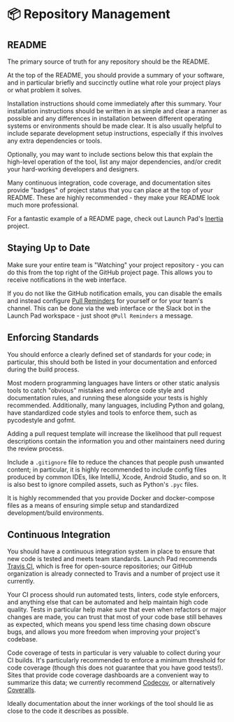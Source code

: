 # 📦 Repository Management

## README

The primary source of truth for any repository should be the README.

At the top of the README, you should provide a summary of your software, and in
particular briefly and succinctly outline what role your project plays or what
problem it solves.

Installation instructions should come immediately after this summary.
Your installation instructions should be written in as simple and clear a manner
as possible and any differences in installation between different operating
systems or environments should be made clear. It is also usually helpful to
include separate development setup instructions, especially if this involves
any extra dependencies or tools.

Optionally, you may want to include sections below this that explain the
high-level operation of the tool, list any major dependencies, and/or credit
your hard-working developers and designers.

Many continuous integration, code coverage, and documentation sites provide
"badges" of project status that you can place at the top of your README.
These are highly recommended - they make your README look much more professional.

For a fantastic example of a README page, check out Launch Pad's
[Inertia](https://github.com/ubclaunchpad/inertia/blob/master/README.md) project.

## Staying Up to Date

Make sure your entire team is "Watching" your project repository - you can do
this from the top right of the GitHub project page. This allows you to receive
notifications in the web interface.

If you do not like the GitHub notification emails, you can disable the emails
and instead configure [Pull Reminders](https://pullreminders.com/) for yourself
or for your team's channel. This can be done via the web interface or the Slack
bot in the Launch Pad workspace - just shoot `@Pull Reminders` a message.

## Enforcing Standards

You should enforce a clearly defined set of standards for your code;
in particular, this should both be listed in your documentation and enforced
during the build process.

Most modern programming languages have linters or other static analysis tools to
catch "obvious" mistakes and enforce code style and documentation rules, and
running these alongside your tests is highly recommended. Additionally, many
languages, including Python and golang, have standardized code styles and tools
to enforce them, such as pycodestyle and gofmt.

Adding a pull request template will increase the likelihood that pull request
descriptions contain the information you and other maintainers need during the
review process.

Include a `.gitignore` file to reduce the chances that people push unwanted
content; in particular, it is highly recommended to include config files
produced by common IDEs, like IntelliJ, Xcode, Android Studio, and so on. It is
also best to ignore compiled assets, such as Python's `.pyc` files.

It is highly recommended that you provide Docker and docker-compose files as a
means of ensuring simple setup and standardized development/build environments.

## Continuous Integration

You should have a continuous integration system in place to ensure that new code
is tested and meets team standards. Launch Pad recommends
[Travis CI](https://travis-ci.org), which is free for open-source repositories;
our GitHub organization is already connected to Travis and a number of project
use it currently.

Your CI process should run automated tests, linters, code style enforcers, and
anything else that can be automated and help maintain high code quality. Tests
in particular help make sure that even when refactors or major changes are made,
you can trust that most of your code base still behaves as expected, which means
you spend less time chasing down obscure bugs, and allows you more freedom when
improving your project's codebase.

Code coverage of tests in particular is very valuable to collect during your CI
builds. It's particularly recommended to enforce a minimum threshold for code
coverage (though this does not guarantee that you have good tests!). Sites that
provide code coverage dashboards are a convenient way to summarize this data; we
currently recommend [Codecov](https://codecov.io/), or alternatively
[Coveralls](https://coveralls.io).

Ideally documentation about the inner workings of the tool should lie as close
to the code it describes as possible.
